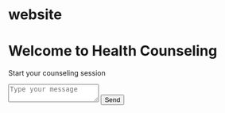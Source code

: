 # website
<!DOCTYPE html>
<html lang="en">
<head>
    <meta charset="UTF-8">
    <meta name="viewport" content="width=device-width, initial-scale=1.0">
    <link rel="stylesheet" href="styles.css">
    <title>Health Counseling</title>
</head>
<body>

<div id="app">
    <h1>Welcome to Health Counseling</h1>
    <p id="output">Start your counseling session</p>
    <textarea id="input" placeholder="Type your message"></textarea>
    <button onclick="sendMessage()">Send</button>
</div>

<script src="script.js"></script>
</body>
</html>
